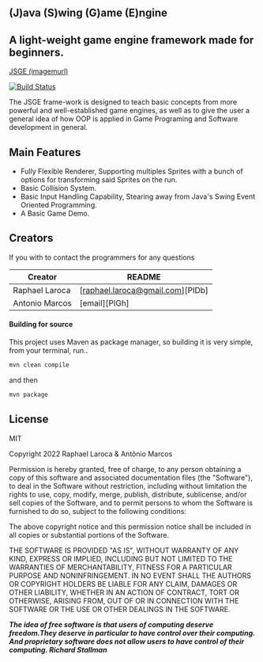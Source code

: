 ## (J)ava (S)wing (G)ame (E)ngine
## A light-weight game engine framework made for beginners.

[JSGE (imagemurl)](imagem)

[![Build Status](https://travis-ci.org/joemccann/dillinger.svg?branch=master)](https://travis-ci.org/joemccann/dillinger)

The JSGE frame-work is designed to teach basic concepts from more powerful and well-established game engines, as well
as to give the user a general idea of how OOP is applied in Game Programing and Software development in general.

## Main Features

- Fully Flexible Renderer, Supporting multiples Sprites with a bunch of options for transforming said Sprites on the run.
- Basic Collision System.
- Basic Input Handling Capability, Stearing away from Java's Swing Event Oriented Programming.
- A Basic Game Demo.

## Creators
If you with to contact the programmers for any questions

| Creator | README |
| ------ | ------ |
| Raphael Laroca | [raphael.laroca@gmail.com][PlDb] |
| Antonio Marcos | [email][PlGh] |

#### Building for source

This project uses Maven as package manager, so building it is very simple, from your terminal, run..
```sh
mvn clean compile
```
and then
```sh
mvn package
```
## License

MIT

Copyright 2022 Raphael Laroca & Antônio Marcos

Permission is hereby granted, free of charge, to any person obtaining a copy of this software and associated documentation files (the "Software"), to deal in the Software without restriction, including without limitation the rights to use, copy, modify, merge, publish, distribute, sublicense, and/or sell copies of the Software, and to permit persons to whom the Software is furnished to do so, subject to the following conditions:

The above copyright notice and this permission notice shall be included in all copies or substantial portions of the Software.

THE SOFTWARE IS PROVIDED "AS IS", WITHOUT WARRANTY OF ANY KIND, EXPRESS OR IMPLIED, INCLUDING BUT NOT LIMITED TO THE WARRANTIES OF MERCHANTABILITY, FITNESS FOR A PARTICULAR PURPOSE AND NONINFRINGEMENT. IN NO EVENT SHALL THE AUTHORS OR COPYRIGHT HOLDERS BE LIABLE FOR ANY CLAIM, DAMAGES OR OTHER LIABILITY, WHETHER IN AN ACTION OF CONTRACT, TORT OR OTHERWISE, ARISING FROM, OUT OF OR IN CONNECTION WITH THE SOFTWARE OR THE USE OR OTHER DEALINGS IN THE SOFTWARE.

***The idea of free software is that users of computing deserve freedom.They deserve in particular to have control over their computing. And proprietary software does not allow users to have control of their computing. Richard Stallman***


